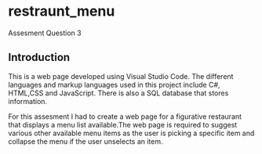 # restraunt_menu
Assesment Question 3

## Introduction
This is a web page developed using Visual Studio Code. The different languages and markup languages used in this project include C#, HTML,CSS and JavaScript. There is also a SQL database that stores information. 

For this assesment I had to create a web page for a figurative restaurant that displays a menu list available.The web page is required to suggest various other available menu items as the user is picking a specific item and collapse the menu if the user unselects an item.
